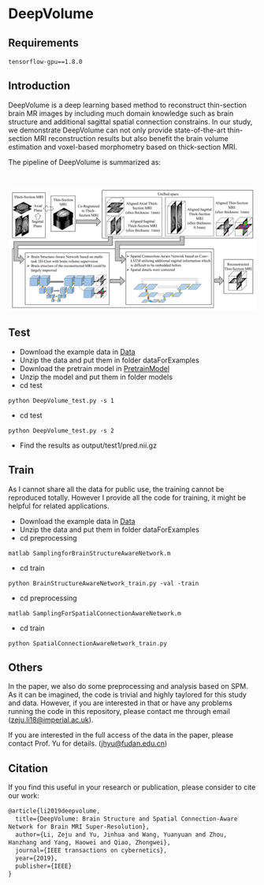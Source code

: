 # DeepVolume

## Requirements

```
tensorflow-gpu==1.8.0
```

## Introduction

DeepVolume is a deep learning based method to reconstruct thin-section brain MR images by including
much domain knowledge such as brain structure and additional sagittal spatial connection constrains. In our study,
we demonstrate DeepVolume can not only provide state-of-the-art thin-section MRI reconstruction results but also benefit the
brain volume estimation and voxel-based morphometry based on thick-section MRI.

The pipeline of DeepVolume is summarized as:

<br/> <div align=center><img src="figs/Fig1_Overview.jpg" width="700px"/></div>

## Test
- Download the example data in [Data](https://drive.google.com/file/d/1D9kZRk9p5f7KD2ZHgItzjRg5bP1wiOrp/view?usp=sharing)
- Unzip the data and put them in folder dataForExamples
- Download the pretrain model in [PretrainModel](https://drive.google.com/file/d/1Eyhnj9kyXllOayW3YC64MuQo58zT9hf7/view?usp=sharing)
- Unzip the model and put them in folder models
- cd test
```
python DeepVolume_test.py -s 1
```
- cd test
```
python DeepVolume_test.py -s 2
```
- Find the results as output/test1/pred.nii.gz

## Train
As I cannot share all the data for public use, the training cannot be reproduced totally. However I provide all the code for training, it might be helpful for related applications.

- Download the example data in [Data](https://drive.google.com/file/d/1D9kZRk9p5f7KD2ZHgItzjRg5bP1wiOrp/view?usp=sharing)
- Unzip the data and put them in folder dataForExamples
- cd preprocessing
```
matlab SamplingforBrainStructureAwareNetwork.m
```
- cd train
```
python BrainStructureAwareNetwork_train.py -val -train
```
- cd preprocessing
```
matlab SamplingForSpatialConnectionAwareNetwork.m
```
- cd train
```
python SpatialConnectionAwareNetwork_train.py
```

## Others
In the paper, we also do some preprocessing and analysis based on SPM. As it can be imagined, the code is trivial and highly taylored for this study and data. However, if you are interested in that or have any problems running the code in this repository, please contact me through email (zeju.li18@imperial.ac.uk).

If you are interested in the full access of the data in the paper, please contact Prof. Yu for details. (jhyu@fudan.edu.cn)

## Citation
If you find this useful in your research or publication, please consider to cite our work:
```
@article{li2019deepvolume,
  title={DeepVolume: Brain Structure and Spatial Connection-Aware Network for Brain MRI Super-Resolution},
  author={Li, Zeju and Yu, Jinhua and Wang, Yuanyuan and Zhou, Hanzhang and Yang, Haowei and Qiao, Zhongwei},
  journal={IEEE transactions on cybernetics},
  year={2019},
  publisher={IEEE}
}
```
